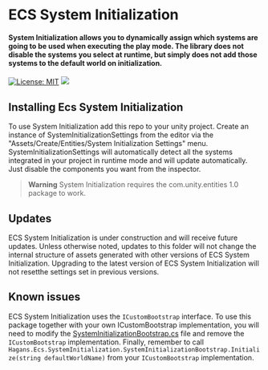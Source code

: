 # ECS System Initialization
<div><h4>System Initialization allows you to dynamically assign which systems are going to be used when executing the play mode. The library does not disable the systems you select at runtime, but simply does not add those systems to the default world on initialization.</h4></div>

[![License: MIT](https://img.shields.io/github/license/rubcc95/ecs-system-initialization?style=flat&color=greenyellow)](https://github.com/ubcc95/ecs-system-initialization/blob/main/LICENSE)
<a href="https://github.com/chromealex/ecs"><img src="https://img.shields.io/github/last-commit/rubcc95/ecs-system-initialization" /></a>

## Installing Ecs System Initialization

To use System Initialization add this repo to your unity project. Create an instance of SystemInitializationSettings from the editor via the "Assets/Create/Entities/System Initialization Settings" menu. 
SystemInitializationSettings will automatically detect all the systems integrated in your project in runtime mode and will update automatically. Just disable the components you want from the inspector.
> **Warning**
> System Initialization requires the com.unity.entities 1.0 package to work.

## Updates
ECS System Initialization is under construction and will receive future updates. Unless otherwise noted, updates to this folder will not change the internal structure of assets generated with other versions of ECS System Initialization. Upgrading to the latest version of ECS System Initialization will not resetthe settings set in previous versions.

## Known issues
ECS System Initialization uses the `ICustomBootstrap` interface. To use this package together with your own ICustomBootstrap implementation, you will need to modify the [SystemInitializationBootstrap.cs](https://github.com/rubcc95/ecs-system-initialization/blob/main/Src/SystemInitializationBootstrap.cs) file and remove the `ICustomBootstrap` implementation. Finally, remember to call `Hagans.Ecs.SystemInitialization.SystemInitializationBootstrap.Initialize(string defaultWorldName)` from your `ICustomBootstrap` implementation.
